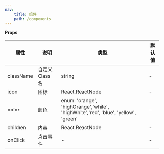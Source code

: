 ```yaml
---
nav:
    title: 组件
    path: /components
---
```


<code src="./demo/index.tsx"></code>

**Props**

| 属性      | 说明            | 类型                                                                               | 默认值 |
| --------- | --------------- | ---------------------------------------------------------------------------------- | ------ |
| className | 自定义 Class 名 | string                                                                             | -      |
| icon      | 图标            | React.ReactNode                                                                    | -      |
| color     | 颜色            | enum: 'orange', 'highOrange','white', 'highWhite','red', 'blue', 'yellow', 'green' | -      |
| children  | 内容            | React.ReactNode                                                                    | -      |
| onClick   | 点击事件        | -                                                                                  | -      |

